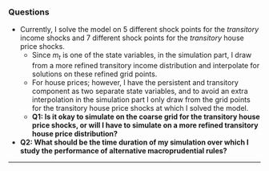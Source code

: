 ### Questions

* Currently, I solve the model on 5 different shock points for the *transitory* income shocks and 7 different shock points for the *transitory* house price shocks.
  * Since $m_t$ is one of the state variables, in the simulation part, I draw from a more refined transitory income distribution and interpolate for solutions on these refined grid points.
  * For house prices; however, I have the persistent and transitory component as two separate state variables, and to avoid an extra interpolation in the simulation part I only draw from the grid points for the transitory house price shocks at which I solved the model.
  * **Q1: Is it okay to simulate on the coarse grid for the transitory house price shocks, or will I have to simulate on a more refined transitory house price distribution?**
* **Q2: What should be the time duration of my simulation over which I study the performance of alternative macroprudential rules?**

------------------------------------------------------------------------
